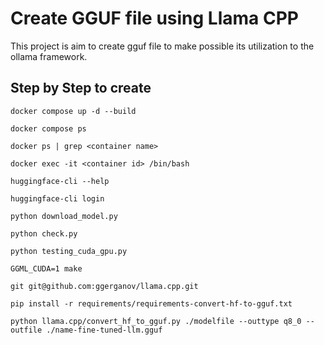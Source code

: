 # Create GGUF file using Llama CPP
This project is aim to create gguf file to make possible its utilization to the ollama framework.

## Step by Step to create

    docker compose up -d --build

    docker compose ps

    docker ps | grep <container name>

    docker exec -it <container id> /bin/bash

    huggingface-cli --help

    huggingface-cli login

    python download_model.py

    python check.py

    python testing_cuda_gpu.py

    GGML_CUDA=1 make

    git git@github.com:ggerganov/llama.cpp.git

    pip install -r requirements/requirements-convert-hf-to-gguf.txt

    python llama.cpp/convert_hf_to_gguf.py ./modelfile --outtype q8_0 --outfile ./name-fine-tuned-llm.gguf
